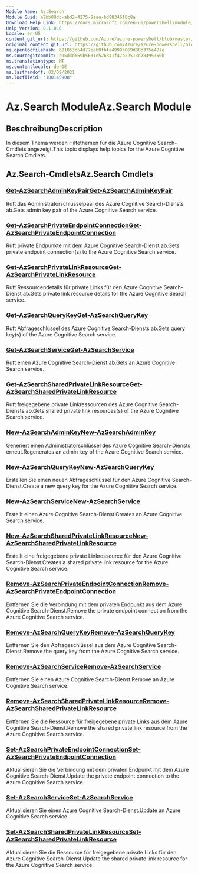 ```yaml
---
Module Name: Az.Search
Module Guid: a2bb88dc-abd2-4275-9aae-bd98346f8c8a
Download Help Link: https://docs.microsoft.com/en-us/powershell/module/az.search
Help Version: 0.1.0.0
Locale: en-US
content_git_url: https://github.com/Azure/azure-powershell/blob/master/src/Search/Search/help/Az.Search.md
original_content_git_url: https://github.com/Azure/azure-powershell/blob/master/src/Search/Search/help/Az.Search.md
ms.openlocfilehash: b81853d54d77eeb0fbfa4999a069d88b375e487e
ms.sourcegitcommit: c05d3d669b5631e526841f47b22513d78495350b
ms.translationtype: MT
ms.contentlocale: de-DE
ms.lasthandoff: 02/09/2021
ms.locfileid: "100145908"
---
```

# <span data-ttu-id="2c3c4-101">Az.Search Module</span><span class="sxs-lookup"><span data-stu-id="2c3c4-101">Az.Search Module</span></span>
## <span data-ttu-id="2c3c4-102">Beschreibung</span><span class="sxs-lookup"><span data-stu-id="2c3c4-102">Description</span></span>
<span data-ttu-id="2c3c4-103">In diesem Thema werden Hilfethemen für die Azure Cognitive Search-Cmdlets angezeigt.</span><span class="sxs-lookup"><span data-stu-id="2c3c4-103">This topic displays help topics for the Azure Cognitive Search Cmdlets.</span></span>

## <span data-ttu-id="2c3c4-104">Az.Search-Cmdlets</span><span class="sxs-lookup"><span data-stu-id="2c3c4-104">Az.Search Cmdlets</span></span>
### [<span data-ttu-id="2c3c4-105">Get-AzSearchAdminKeyPair</span><span class="sxs-lookup"><span data-stu-id="2c3c4-105">Get-AzSearchAdminKeyPair</span></span>](Get-AzSearchAdminKeyPair.md)
<span data-ttu-id="2c3c4-106">Ruft das Administratorschlüsselpaar des Azure Cognitive Search-Diensts ab.</span><span class="sxs-lookup"><span data-stu-id="2c3c4-106">Gets admin key pair of the Azure Cognitive Search service.</span></span>

### [<span data-ttu-id="2c3c4-107">Get-AzSearchPrivateEndpointConnection</span><span class="sxs-lookup"><span data-stu-id="2c3c4-107">Get-AzSearchPrivateEndpointConnection</span></span>](Get-AzSearchPrivateEndpointConnection.md)
<span data-ttu-id="2c3c4-108">Ruft private Endpunkte mit dem Azure Cognitive Search-Dienst ab.</span><span class="sxs-lookup"><span data-stu-id="2c3c4-108">Gets private endpoint connection(s) to the Azure Cognitive Search service.</span></span>

### [<span data-ttu-id="2c3c4-109">Get-AzSearchPrivateLinkResource</span><span class="sxs-lookup"><span data-stu-id="2c3c4-109">Get-AzSearchPrivateLinkResource</span></span>](Get-AzSearchPrivateLinkResource.md)
<span data-ttu-id="2c3c4-110">Ruft Ressourcendetails für private Links für den Azure Cognitive Search-Dienst ab.</span><span class="sxs-lookup"><span data-stu-id="2c3c4-110">Gets private link resource details for the Azure Cognitive Search service.</span></span>

### [<span data-ttu-id="2c3c4-111">Get-AzSearchQueryKey</span><span class="sxs-lookup"><span data-stu-id="2c3c4-111">Get-AzSearchQueryKey</span></span>](Get-AzSearchQueryKey.md)
<span data-ttu-id="2c3c4-112">Ruft Abfrageschlüssel des Azure Cognitive Search-Diensts ab.</span><span class="sxs-lookup"><span data-stu-id="2c3c4-112">Gets query key(s) of the Azure Cognitive Search service.</span></span>

### [<span data-ttu-id="2c3c4-113">Get-AzSearchService</span><span class="sxs-lookup"><span data-stu-id="2c3c4-113">Get-AzSearchService</span></span>](Get-AzSearchService.md)
<span data-ttu-id="2c3c4-114">Ruft einen Azure Cognitive Search-Dienst ab.</span><span class="sxs-lookup"><span data-stu-id="2c3c4-114">Gets an Azure Cognitive Search service.</span></span>

### [<span data-ttu-id="2c3c4-115">Get-AzSearchSharedPrivateLinkResource</span><span class="sxs-lookup"><span data-stu-id="2c3c4-115">Get-AzSearchSharedPrivateLinkResource</span></span>](Get-AzSearchSharedPrivateLinkResource.md)
<span data-ttu-id="2c3c4-116">Ruft freigegebene private Linkressourcen des Azure Cognitive Search-Diensts ab.</span><span class="sxs-lookup"><span data-stu-id="2c3c4-116">Gets shared private link resources(s) of the Azure Cognitive Search service.</span></span>

### [<span data-ttu-id="2c3c4-117">New-AzSearchAdminKey</span><span class="sxs-lookup"><span data-stu-id="2c3c4-117">New-AzSearchAdminKey</span></span>](New-AzSearchAdminKey.md)
<span data-ttu-id="2c3c4-118">Generiert einen Administratorschlüssel des Azure Cognitive Search-Diensts erneut.</span><span class="sxs-lookup"><span data-stu-id="2c3c4-118">Regenerates an admin key of the Azure Cognitive Search service.</span></span>

### [<span data-ttu-id="2c3c4-119">New-AzSearchQueryKey</span><span class="sxs-lookup"><span data-stu-id="2c3c4-119">New-AzSearchQueryKey</span></span>](New-AzSearchQueryKey.md)
<span data-ttu-id="2c3c4-120">Erstellen Sie einen neuen Abfrageschlüssel für den Azure Cognitive Search-Dienst.</span><span class="sxs-lookup"><span data-stu-id="2c3c4-120">Create a new query key for the Azure Cognitive Search service.</span></span>

### [<span data-ttu-id="2c3c4-121">New-AzSearchService</span><span class="sxs-lookup"><span data-stu-id="2c3c4-121">New-AzSearchService</span></span>](New-AzSearchService.md)
<span data-ttu-id="2c3c4-122">Erstellt einen Azure Cognitive Search-Dienst.</span><span class="sxs-lookup"><span data-stu-id="2c3c4-122">Creates an Azure Cognitive Search service.</span></span>

### [<span data-ttu-id="2c3c4-123">New-AzSearchSharedPrivateLinkResource</span><span class="sxs-lookup"><span data-stu-id="2c3c4-123">New-AzSearchSharedPrivateLinkResource</span></span>](New-AzSearchSharedPrivateLinkResource.md)
<span data-ttu-id="2c3c4-124">Erstellt eine freigegebene private Linkressource für den Azure Cognitive Search-Dienst.</span><span class="sxs-lookup"><span data-stu-id="2c3c4-124">Creates a shared private link resource for the Azure Cognitive Search service.</span></span>

### [<span data-ttu-id="2c3c4-125">Remove-AzSearchPrivateEndpointConnection</span><span class="sxs-lookup"><span data-stu-id="2c3c4-125">Remove-AzSearchPrivateEndpointConnection</span></span>](Remove-AzSearchPrivateEndpointConnection.md)
<span data-ttu-id="2c3c4-126">Entfernen Sie die Verbindung mit dem privaten Endpunkt aus dem Azure Cognitive Search-Dienst.</span><span class="sxs-lookup"><span data-stu-id="2c3c4-126">Remove the private endpoint connection from the Azure Cognitive Search service.</span></span>

### [<span data-ttu-id="2c3c4-127">Remove-AzSearchQueryKey</span><span class="sxs-lookup"><span data-stu-id="2c3c4-127">Remove-AzSearchQueryKey</span></span>](Remove-AzSearchQueryKey.md)
<span data-ttu-id="2c3c4-128">Entfernen Sie den Abfrageschlüssel aus dem Azure Cognitive Search-Dienst.</span><span class="sxs-lookup"><span data-stu-id="2c3c4-128">Remove the query key from the Azure Cognitive Search service.</span></span>

### [<span data-ttu-id="2c3c4-129">Remove-AzSearchService</span><span class="sxs-lookup"><span data-stu-id="2c3c4-129">Remove-AzSearchService</span></span>](Remove-AzSearchService.md)
<span data-ttu-id="2c3c4-130">Entfernen Sie einen Azure Cognitive Search-Dienst.</span><span class="sxs-lookup"><span data-stu-id="2c3c4-130">Remove an Azure Cognitive Search service.</span></span>

### [<span data-ttu-id="2c3c4-131">Remove-AzSearchSharedPrivateLinkResource</span><span class="sxs-lookup"><span data-stu-id="2c3c4-131">Remove-AzSearchSharedPrivateLinkResource</span></span>](Remove-AzSearchSharedPrivateLinkResource.md)
<span data-ttu-id="2c3c4-132">Entfernen Sie die Ressource für freigegebene private Links aus dem Azure Cognitive Search-Dienst.</span><span class="sxs-lookup"><span data-stu-id="2c3c4-132">Remove the shared private link resource from the Azure Cognitive Search service.</span></span>

### [<span data-ttu-id="2c3c4-133">Set-AzSearchPrivateEndpointConnection</span><span class="sxs-lookup"><span data-stu-id="2c3c4-133">Set-AzSearchPrivateEndpointConnection</span></span>](Set-AzSearchPrivateEndpointConnection.md)
<span data-ttu-id="2c3c4-134">Aktualisieren Sie die Verbindung mit dem privaten Endpunkt mit dem Azure Cognitive Search-Dienst.</span><span class="sxs-lookup"><span data-stu-id="2c3c4-134">Update the private endpoint connection to the Azure Cognitive Search service.</span></span>

### [<span data-ttu-id="2c3c4-135">Set-AzSearchService</span><span class="sxs-lookup"><span data-stu-id="2c3c4-135">Set-AzSearchService</span></span>](Set-AzSearchService.md)
<span data-ttu-id="2c3c4-136">Aktualisieren Sie einen Azure Cognitive Search-Dienst.</span><span class="sxs-lookup"><span data-stu-id="2c3c4-136">Update an Azure Cognitive Search service.</span></span>

### [<span data-ttu-id="2c3c4-137">Set-AzSearchSharedPrivateLinkResource</span><span class="sxs-lookup"><span data-stu-id="2c3c4-137">Set-AzSearchSharedPrivateLinkResource</span></span>](Set-AzSearchSharedPrivateLinkResource.md)
<span data-ttu-id="2c3c4-138">Aktualisieren Sie die Ressource für freigegebene private Links für den Azure Cognitive Search-Dienst.</span><span class="sxs-lookup"><span data-stu-id="2c3c4-138">Update the shared private link resource for the Azure Cognitive Search service.</span></span>

